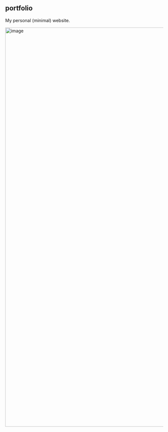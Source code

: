 ## portfolio

My personal (minimal) website.

<img width="1270" alt="image" src="https://github.com/victor-ajayi/portfolio/assets/81755664/cfd9db32-9091-44a3-99d3-87fa0c02f3fb">

